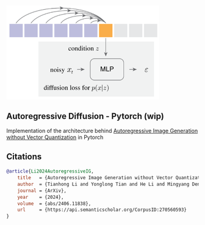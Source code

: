<img src="./ar-diffusion.png" width="400px"></img>

## Autoregressive Diffusion - Pytorch (wip)

Implementation of the architecture behind <a href="https://arxiv.org/abs/2406.11838">Autoregressive Image Generation without Vector Quantization</a> in Pytorch

## Citations

```bibtex
@article{Li2024AutoregressiveIG,
    title   = {Autoregressive Image Generation without Vector Quantization},
    author  = {Tianhong Li and Yonglong Tian and He Li and Mingyang Deng and Kaiming He},
    journal = {ArXiv},
    year    = {2024},
    volume  = {abs/2406.11838},
    url     = {https://api.semanticscholar.org/CorpusID:270560593}
}
```
